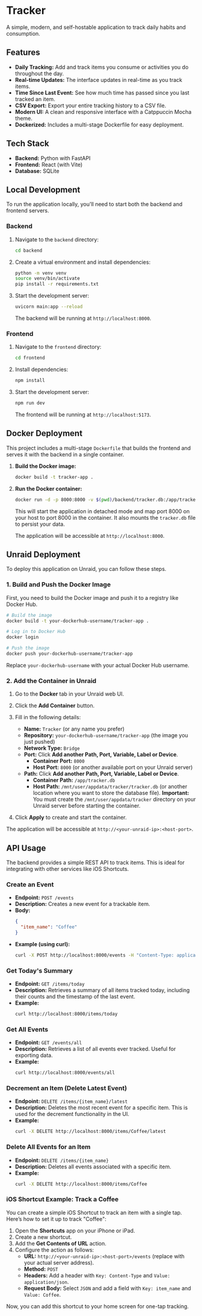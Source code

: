 # Tracker

A simple, modern, and self-hostable application to track daily habits and consumption.

## Features

- **Daily Tracking:** Add and track items you consume or activities you do throughout the day.
- **Real-time Updates:** The interface updates in real-time as you track items.
- **Time Since Last Event:** See how much time has passed since you last tracked an item.
- **CSV Export:** Export your entire tracking history to a CSV file.
- **Modern UI:** A clean and responsive interface with a Catppuccin Mocha theme.
- **Dockerized:** Includes a multi-stage Dockerfile for easy deployment.

## Tech Stack

- **Backend:** Python with FastAPI
- **Frontend:** React (with Vite)
- **Database:** SQLite

## Local Development

To run the application locally, you'll need to start both the backend and frontend servers.

### Backend

1.  Navigate to the `backend` directory:
    ```bash
    cd backend
    ```
2.  Create a virtual environment and install dependencies:
    ```bash
    python -m venv venv
    source venv/bin/activate
    pip install -r requirements.txt
    ```
3.  Start the development server:
    ```bash
    uvicorn main:app --reload
    ```
    The backend will be running at `http://localhost:8000`.

### Frontend

1.  Navigate to the `frontend` directory:
    ```bash
    cd frontend
    ```
2.  Install dependencies:
    ```bash
    npm install
    ```
3.  Start the development server:
    ```bash
    npm run dev
    ```
    The frontend will be running at `http://localhost:5173`.

## Docker Deployment

This project includes a multi-stage `Dockerfile` that builds the frontend and serves it with the backend in a single container.

1.  **Build the Docker image:**
    ```bash
    docker build -t tracker-app .
    ```
2.  **Run the Docker container:**
    ```bash
    docker run -d -p 8000:8000 -v $(pwd)/backend/tracker.db:/app/tracker.db --name tracker tracker-app
    ```
    This will start the application in detached mode and map port 8000 on your host to port 8000 in the container. It also mounts the `tracker.db` file to persist your data.

    The application will be accessible at `http://localhost:8000`.

## Unraid Deployment

To deploy this application on Unraid, you can follow these steps.

### 1. Build and Push the Docker Image

First, you need to build the Docker image and push it to a registry like Docker Hub.

```bash
# Build the image
docker build -t your-dockerhub-username/tracker-app .

# Log in to Docker Hub
docker login

# Push the image
docker push your-dockerhub-username/tracker-app
```
Replace `your-dockerhub-username` with your actual Docker Hub username.

### 2. Add the Container in Unraid

1.  Go to the **Docker** tab in your Unraid web UI.
2.  Click the **Add Container** button.
3.  Fill in the following details:
    -   **Name:** `Tracker` (or any name you prefer)
    -   **Repository:** `your-dockerhub-username/tracker-app` (the image you just pushed)
    -   **Network Type:** `Bridge`
    -   **Port:** Click **Add another Path, Port, Variable, Label or Device**.
        -   **Container Port:** `8000`
        -   **Host Port:** `8000` (or another available port on your Unraid server)
    -   **Path:** Click **Add another Path, Port, Variable, Label or Device**.
        -   **Container Path:** `/app/tracker.db`
        -   **Host Path:** `/mnt/user/appdata/tracker/tracker.db` (or another location where you want to store the database file). **Important:** You must create the `/mnt/user/appdata/tracker` directory on your Unraid server before starting the container.

4.  Click **Apply** to create and start the container.

The application will be accessible at `http://<your-unraid-ip>:<host-port>`.

## API Usage

The backend provides a simple REST API to track items. This is ideal for integrating with other services like iOS Shortcuts.

### Create an Event

-   **Endpoint:** `POST /events`
-   **Description:** Creates a new event for a trackable item.
-   **Body:**
    ```json
    {
      "item_name": "Coffee"
    }
    ```
-   **Example (using curl):**
    ```bash
    curl -X POST http://localhost:8000/events -H "Content-Type: application/json" -d '{"item_name": "Coffee"}'
    ```

### Get Today's Summary

-   **Endpoint:** `GET /items/today`
-   **Description:** Retrieves a summary of all items tracked today, including their counts and the timestamp of the last event.
-   **Example:**
    ```bash
    curl http://localhost:8000/items/today
    ```

### Get All Events

-   **Endpoint:** `GET /events/all`
-   **Description:** Retrieves a list of all events ever tracked. Useful for exporting data.
-   **Example:**
    ```bash
    curl http://localhost:8000/events/all
    ```

### Decrement an Item (Delete Latest Event)

-   **Endpoint:** `DELETE /items/{item_name}/latest`
-   **Description:** Deletes the most recent event for a specific item. This is used for the decrement functionality in the UI.
-   **Example:**
    ```bash
    curl -X DELETE http://localhost:8000/items/Coffee/latest
    ```

### Delete All Events for an Item

-   **Endpoint:** `DELETE /items/{item_name}`
-   **Description:** Deletes all events associated with a specific item.
-   **Example:**
    ```bash
    curl -X DELETE http://localhost:8000/items/Coffee
    ```

### iOS Shortcut Example: Track a Coffee

You can create a simple iOS Shortcut to track an item with a single tap. Here’s how to set it up to track "Coffee":

1.  Open the **Shortcuts** app on your iPhone or iPad.
2.  Create a new shortcut.
3.  Add the **Get Contents of URL** action.
4.  Configure the action as follows:
    -   **URL:** `http://<your-unraid-ip>:<host-port>/events` (replace with your actual server address).
    -   **Method:** `POST`
    -   **Headers:** Add a header with `Key: Content-Type` and `Value: application/json`.
    -   **Request Body:** Select `JSON` and add a field with `Key: item_name` and `Value: Coffee`.

Now, you can add this shortcut to your home screen for one-tap tracking.
